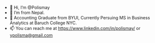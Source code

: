 - 👋 Hi, I’m @Polismay
- 👀 I’m from Nepal.
- 🌱 Accounting Graduate from BYUI, Currently Persuing MS in Business Analytics at Baruch College NYC.
- 📫 You can reach me at https://www.linkedin.com/in/polismay/ or ypolisma@gmail.com

<!---
Polismay/Polismay is a ✨ special ✨ repository because its `README.md` (this file) appears on your GitHub profile.
You can click the Preview link to take a look at your changes.
--->
